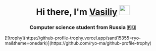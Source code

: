 <h1 align="center">Hi there, I'm <a href="https://daniilshat.ru/" target="_blank">Vasiliy</a> 
<img src="https://github.com/blackcater/blackcater/raw/main/images/Hi.gif" height="32"/></h1>
<h3 align="center">Computer science student from Russia 🇷🇺</h3>
[![trophy](https://github-profile-trophy.vercel.app/santi15355=ryo-ma&theme=onedark)](https://github.com/ryo-ma/github-profile-trophy)

